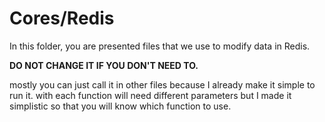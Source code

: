 # Cores/Redis

In this folder, you are presented files that we use to modify data in Redis.

<p style="font-weight:bold">DO NOT CHANGE IT IF YOU DON'T NEED TO.</p>

mostly you can just call it in other files because I already make it simple to run it. with each function will need different parameters but I made it simplistic so that you will know which function to use.
